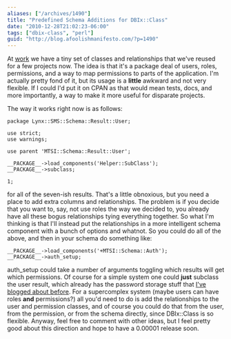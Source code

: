 ```yaml
---
aliases: ["/archives/1490"]
title: "Predefined Schema Additions for DBIx::Class"
date: "2010-12-28T21:02:23-06:00"
tags: ["dbix-class", "perl"]
guid: "http://blog.afoolishmanifesto.com/?p=1490"
---
```

At [work](http://mitsi.com) we have a tiny set of classes and relationships that we've reused for a few projects now. The idea is that it's a package deal of users, roles, permissions, and a way to map permissions to parts of the application. I'm actually pretty fond of it, but its usage is a **little** awkward and not very flexible. If I could I'd put it on CPAN as that would mean tests, docs, and more importantly, a way to make it more useful for disparate projects.

The way it works right now is as follows:

    package Lynx::SMS::Schema::Result::User;

    use strict;
    use warnings;

    use parent 'MTSI::Schema::Result::User';

    __PACKAGE__->load_components('Helper::SubClass');
    __PACKAGE__->subclass;

    1;

for all of the seven-ish results. That's a little obnoxious, but you need a place to add extra columns and relationships. The problem is if you decide that you want to, say, not use roles the way we decided to, you already have all these bogus relationships tying everything together. So what I'm thinking is that I'll instead put the relationships in a more intelligent schema component with a bunch of options and whatnot. So you could do all of the above, and then in your schema do something like:

    __PACKAGE__->load_components('+MTSI::Schema::Auth');
    __PACKAGE__->auth_setup;

auth\_setup could take a number of arguments toggling which results will get which permissions. Of course for a simple system one could **just** subclass the user result, which already has the password storage stuff that [I've blogged about before](/archives/1286). For a supercomplex system (maybe users can have roles **and** permissions?) all you'd need to do is add the relationships to the user and permission classes, and of course you could do that from the user, from the permission, or from the schema directly, since DBIx::Class is so flexible. Anyway, feel free to comment with other ideas, but I feel pretty good about this direction and hope to have a 0.00001 release soon.
